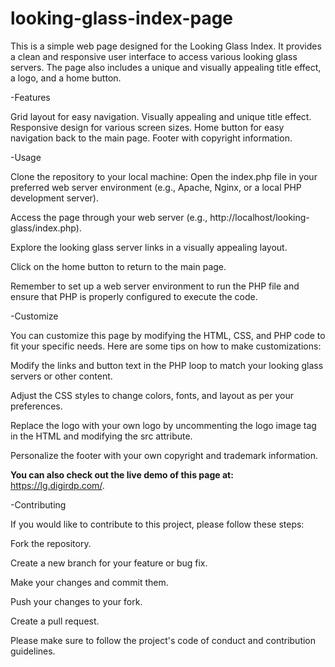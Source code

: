 # looking-glass-index-page
This is a simple web page designed for the Looking Glass Index. It provides a clean and responsive user interface to access various looking glass servers. The page also includes a unique and visually appealing title effect, a logo, and a home button.

-Features

Grid layout for easy navigation.
Visually appealing and unique title effect.
Responsive design for various screen sizes.
Home button for easy navigation back to the main page.
Footer with copyright information.

-Usage

Clone the repository to your local machine:
Open the index.php file in your preferred web server environment (e.g., Apache, Nginx, or a local PHP development server).

Access the page through your web server (e.g., http://localhost/looking-glass/index.php).

Explore the looking glass server links in a visually appealing layout.

Click on the home button to return to the main page.

Remember to set up a web server environment to run the PHP file and ensure that PHP is properly configured to execute the code.

-Customize

You can customize this page by modifying the HTML, CSS, and PHP code to fit your specific needs. Here are some tips on how to make customizations:

Modify the links and button text in the PHP loop to match your looking glass servers or other content.

Adjust the CSS styles to change colors, fonts, and layout as per your preferences.

Replace the logo with your own logo by uncommenting the logo image tag in the HTML and modifying the src attribute.

Personalize the footer with your own copyright and trademark information.

**You can also check out the live demo of this page at:**
https://lg.digirdp.com/.

-Contributing

If you would like to contribute to this project, please follow these steps:

Fork the repository.

Create a new branch for your feature or bug fix.

Make your changes and commit them.

Push your changes to your fork.

Create a pull request.

Please make sure to follow the project's code of conduct and contribution guidelines.

